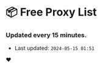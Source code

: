 # :package: Free Proxy List
### Updated every 15 minutes.

- Last updated: `2024-05-15 01:51`

:heart:
